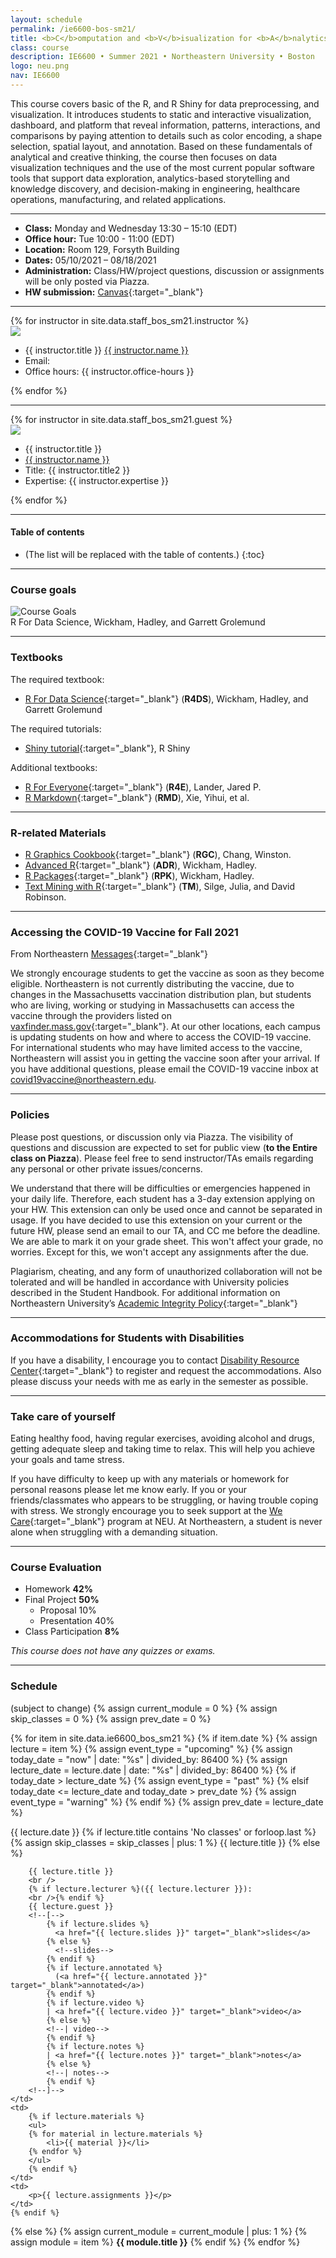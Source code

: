 ```yaml
---
layout: schedule
permalink: /ie6600-bos-sm21/
title: <b>C</b>omputation and <b>V</b>isualization for <b>A</b>nalytics
class: course
description: IE6600 • Summer 2021 • Northeastern University • Boston
logo: neu.png
nav: IE6600
---
```


This course covers basic of the R, and R Shiny for data preprocessing, and visualization. It introduces students to static and interactive visualization, dashboard, and platform that reveal information, patterns, interactions, and comparisons by paying attention to details such as color encoding, a shape selection, spatial layout, and annotation. Based on these fundamentals of analytical and creative thinking, the course then focuses on data visualization techniques and the use of the most current popular software tools that support data exploration, analytics-based storytelling and knowledge discovery, and decision-making in engineering, healthcare operations, manufacturing, and related applications.

***

- **Class:** Monday and Wednesday 13:30 – 15:10 (EDT)
- **Office hour:** Tue 10:00 - 11:00 (EDT)
- **Location:**  Room 129, Forsyth Building
- **Dates:** 05/10/2021 – 08/18/2021
- **Administration:** Class/HW/project questions, discussion or assignments will be only posted via Piazza.
- **HW submission:** [Canvas](https://canvas.northeastern.edu/){:target="\_blank"}


***

<!-- Staff  -->
<div class="instructors clearfix">
  {% for instructor in site.data.staff_bos_sm21.instructor %}
  <div class="instructor-profile-two-col">
    <a href="{{ instructor.url }}" target="_blank"><img src="{{ instructor.image | prepend: '/assets/img/' | relative_url }}" /></a>
    <ul class="instructor-info">
      <li><span>{{ instructor.title }}</span> <a href="{{ instructor.url }}" target="_blank">{{ instructor.name }}</a></li>
      <li><span>Email:</span>
        <a href="mailto:{{ instructor.email | encode_email }}" target="_blank">
        <i class="far fa-envelope" aria-hidden="true"></i>
        </a></li>
        <li><span>Office hours:</span> {{ instructor.office-hours }}</li>
    </ul>
  </div>
  {% endfor %}
</div>

***

<!-- Guest  -->

<div class="instructors clearfix">
  {% for instructor in site.data.staff_bos_sm21.guest %}
  <div class="instructor-profile-two-col">
    <a href="{{ instructor.url }}" target="_blank"><img src="{{ instructor.image | prepend: '/assets/img/' | relative_url }}" /></a>
    <ul class="instructor-info">
      <li><span>{{ instructor.title }}</span> </li>
      <li><a href="{{ instructor.url }}" target="_blank">{{ instructor.name }}</a></li>
      <li><span>Title:</span> {{ instructor.title2 }}</li>
      <li><span>Expertise:</span> {{ instructor.expertise }}</li>
    </ul>
  </div>
  {% endfor %}
</div>

***

#### Table of contents
* (The list will be replaced with the table of contents.)
{:toc}

***
### Course goals
<div>
  <img src='/assets/img/ie6600/goal.png' alt='Course Goals' style="max-width:100%;">
</div>
R For Data Science, Wickham, Hadley, and Garrett Grolemund

***

### Textbooks

The required textbook:
- [R For Data Science](https://r4ds.had.co.nz/){:target="\_blank"} (**R4DS**), Wickham, Hadley, and Garrett Grolemund

The required tutorials:
- [Shiny tutorial](https://shiny.rstudio.com/tutorial/){:target="\_blank"}, R Shiny

Additional textbooks:
- [R For Everyone](https://onesearch.library.northeastern.edu/permalink/f/365rt0/NEU_ALMA51284955070001401){:target="\_blank"} (**R4E**), Lander, Jared P.
- [R Markdown](https://bookdown.org/yihui/rmarkdown/){:target="\_blank"} (**RMD**), Xie, Yihui, et al.

***

### R-related Materials

- [R Graphics Cookbook](https://r-graphics.org/){:target="\_blank"} (**RGC**), Chang, Winston.
- [Advanced R](http://adv-r.had.co.nz/){:target="\_blank"} (**ADR**), Wickham, Hadley.
- [R Packages](http://r-pkgs.had.co.nz/){:target="\_blank"}  (**RPK**), Wickham, Hadley.
- [Text Mining with R](https://www.tidytextmining.com/){:target="\_blank"} (**TM**), Silge, Julia, and David Robinson.

***

### Accessing the COVID-19 Vaccine for Fall 2021

From Northeastern [Messages](https://news.northeastern.edu/coronavirus/university-messages/student-vaccination-requirements-for-fall-2021/){:target="\_blank"}

We strongly encourage students to get the vaccine as soon as they become eligible. Northeastern is not currently distributing the vaccine, due to changes in the Massachusetts vaccination distribution plan, but students who are living, working or studying in Massachusetts can access the vaccine through the providers listed on [vaxfinder.mass.gov](https://vaxfinder.mass.gov/){:target="\_blank"}. At our other locations, each campus is updating students on how and where to access the COVID-19 vaccine. For international students who may have limited access to the vaccine, Northeastern will assist you in getting the vaccine soon after your arrival. If you have additional questions, please email the COVID-19 vaccine inbox at covid19vaccine@northeastern.edu.  

***

### Policies

Please post questions, or discussion only via Piazza. The visibility of questions and discussion are expected to set for public view (**to the Entire class on Piazza**). Please feel free to send instructor/TAs emails regarding any personal or other private issues/concerns.

We understand that there will be difficulties or emergencies happened in your daily life. Therefore, each student has a 3-day extension applying on your HW. This extension can only be used once and cannot be separated in usage. If you have decided to use this extension on your current or the future HW, please send an email to our TA, and CC me before the deadline. We are able to mark it on your grade sheet. This won't affect your grade, no worries. Except for this, we won't accept any assignments after the due.

Plagiarism, cheating, and any form of unauthorized collaboration will not be tolerated and will be handled in accordance with University policies described in the Student Handbook. For additional information on Northeastern University’s [Academic Integrity Policy](http://www.northeastern.edu/osccr/academic-integrity-policy/){:target="\_blank"}

***

### Accommodations for Students with Disabilities

If you have a disability, I encourage you to contact [Disability Resource Center](http://www.northeastern.edu/drc/about-the-drc/){:target="\_blank"} to register and request the accommodations. Also please discuss your needs with me as early in the semester as possible.

***

### Take care of yourself

Eating healthy food, having regular exercises, avoiding alcohol and drugs, getting adequate sleep and taking time to relax. This will help you achieve your goals and tame stress.

If you have difficulty to keep up with any materials or homework for personal reasons please let me know early. If you or your friends/classmates who appears to be struggling, or having trouble coping with stress. We strongly encourage you to seek support at the [We Care](https://studentlife.northeastern.edu/we-care/){:target="\_blank"} program at NEU. At Northeastern, a student is never alone when struggling with a demanding situation.

***

### Course Evaluation

- Homework **42%**
-	Final Project **50%**
    - Proposal	10%
    - Presentation	40%
-	Class Participation	**8%**

*This course does not have any quizzes or exams.*

***

### Schedule
(subject to change)
{% assign current_module = 0 %}
{% assign skip_classes = 0 %}
{% assign prev_date = 0 %}

{% for item in site.data.ie6600_bos_sm21 %}
{% if item.date %}
{% assign lecture = item %}
{% assign event_type = "upcoming" %}
{% assign today_date = "now" | date: "%s" | divided_by: 86400 %}
{% assign lecture_date = lecture.date | date: "%s" | divided_by: 86400 %}
{% if today_date > lecture_date %}
    {% assign event_type = "past" %}
{% elsif today_date <= lecture_date and today_date > prev_date %}
    {% assign event_type = "warning" %}
{% endif %}
{% assign prev_date = lecture_date %}

<tr class="{{ event_type }}">
    <th scope="row">{{ lecture.date }}</th>
    {% if lecture.title contains 'No classes' or forloop.last %}
      {% assign skip_classes = skip_classes | plus: 1 %}
      <td colspan="4" align="center">{{ lecture.title }}</td>
    {% else %}
    <td>
        <!--Lecture #{{ forloop.index | minus: current_module | minus: skip_classes }}-->

        {{ lecture.title }}
        <br />
        {% if lecture.lecturer %}({{ lecture.lecturer }}):
        <br />{% endif %}
        {{ lecture.guest }}
        <!--[-->
            {% if lecture.slides %}
              <a href="{{ lecture.slides }}" target="_blank">slides</a>
            {% else %}
              <!--slides-->
            {% endif %}
            {% if lecture.annotated %}
              (<a href="{{ lecture.annotated }}" target="_blank">annotated</a>)
            {% endif %}
            {% if lecture.video %}
            | <a href="{{ lecture.video }}" target="_blank">video</a>
            {% else %}
            <!--| video-->
            {% endif %}
            {% if lecture.notes %}
            | <a href="{{ lecture.notes }}" target="_blank">notes</a>
            {% else %}
            <!--| notes-->
            {% endif %}
        <!--]-->
    </td>
    <td>
        {% if lecture.materials %}
        <ul>
        {% for material in lecture.materials %}
            <li>{{ material }}</li>
        {% endfor %}
        </ul>
        {% endif %}
    </td>
    <td>
        <p>{{ lecture.assignments }}</p>
    </td>
    {% endif %}
</tr>
{% else %}
{% assign current_module = current_module | plus: 1 %}
{% assign module = item %}
<tr class="info">
    <td colspan="5" align="center"><strong>{{ module.title }}</strong></td>
</tr>
{% endif %}
{% endfor %}
